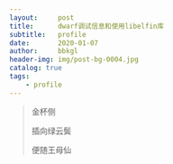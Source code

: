 ```yaml
---
layout:     post
title:      dwarf调试信息和使用libelfin库
subtitle:   profile
date:       2020-01-07
author:     bbkgl
header-img: img/post-bg-0004.jpg
catalog: true
tags:
    - profile
---
```


>金杯侧
>
>插向绿云鬓
>
>便随王母仙

